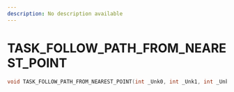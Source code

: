 ```yaml
---
description: No description available 
---
```


# TASK_FOLLOW_PATH_FROM_NEAREST_POINT

```cpp
void TASK_FOLLOW_PATH_FROM_NEAREST_POINT(int _Unk0, int _Unk1, int _Unk2, int _Unk3, int _Unk4, int _Unk5, int _Unk6);
```